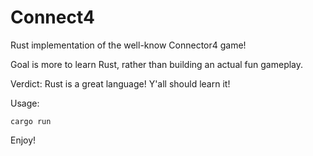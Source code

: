 # Connect4

Rust implementation of the well-know Connector4 game!

Goal is more to learn Rust, rather than building an actual fun gameplay.

Verdict: Rust is a great language! Y'all should learn it!

Usage:

```
cargo run
```

Enjoy!

